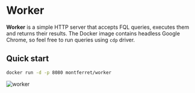 # Worker

**Worker** is a simple HTTP server that accepts FQL queries, executes them and returns their results.
The Docker image contains headless Google Chrome, so feel free to run queries using `cdp` driver.

## Quick start

```sh
docker run -d -p 8080 montferret/worker
```

![worker](https://raw.githubusercontent.com/MontFerret/worker/master/assets/postman.jpg)
